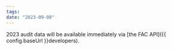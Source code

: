 ```yaml
---
tags: 
date: "2023-09-08"
---
```

2023 audit data will be available immediately via [the FAC API]({{ config.baseUrl }}developers).